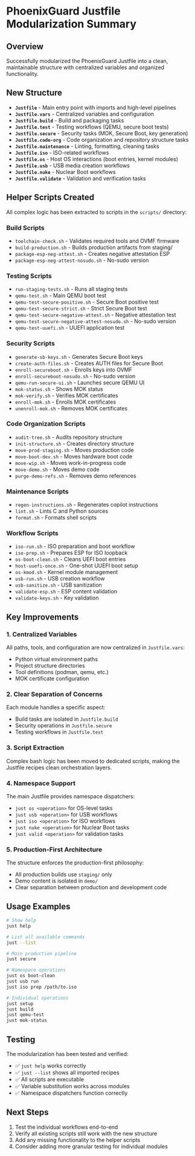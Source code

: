 # PhoenixGuard Justfile Modularization Summary

## Overview
Successfully modularized the PhoenixGuard Justfile into a clean, maintainable structure with centralized variables and organized functionality.

## New Structure
- **`Justfile`** - Main entry point with imports and high-level pipelines
- **`Justfile.vars`** - Centralized variables and configuration
- **`Justfile.build`** - Build and packaging tasks
- **`Justfile.test`** - Testing workflows (QEMU, secure boot tests)
- **`Justfile.secure`** - Security tasks (MOK, Secure Boot, key generation)
- **`Justfile.code-org`** - Code organization and repository structure tasks
- **`Justfile.maintenance`** - Linting, formatting, cleaning tasks
- **`Justfile.iso`** - ISO-related workflows
- **`Justfile.os`** - Host OS interactions (boot entries, kernel modules)
- **`Justfile.usb`** - USB media creation workflows
- **`Justfile.nuke`** - Nuclear Boot workflows
- **`Justfile.validate`** - Validation and verification tasks

## Helper Scripts Created
All complex logic has been extracted to scripts in the `scripts/` directory:

### Build Scripts
- `toolchain-check.sh` - Validates required tools and OVMF firmware
- `build-production.sh` - Builds production artifacts from staging/
- `package-esp-neg-attest.sh` - Creates negative attestation ESP
- `package-esp-neg-attest-nosudo.sh` - No-sudo version

### Testing Scripts
- `run-staging-tests.sh` - Runs all staging tests
- `qemu-test.sh` - Main QEMU boot test
- `qemu-test-secure-positive.sh` - Secure Boot positive test
- `qemu-test-secure-strict.sh` - Strict Secure Boot test
- `qemu-test-secure-negative-attest.sh` - Negative attestation test
- `qemu-test-secure-negative-attest-nosudo.sh` - No-sudo version
- `qemu-test-uuefi.sh` - UUEFI application test

### Security Scripts
- `generate-sb-keys.sh` - Generates Secure Boot keys
- `create-auth-files.sh` - Creates AUTH files for Secure Boot
- `enroll-secureboot.sh` - Enrolls keys into OVMF
- `enroll-secureboot-nosudo.sh` - No-sudo version
- `qemu-run-secure-ui.sh` - Launches secure QEMU UI
- `mok-status.sh` - Shows MOK status
- `mok-verify.sh` - Verifies MOK certificates
- `enroll-mok.sh` - Enrolls MOK certificates
- `unenroll-mok.sh` - Removes MOK certificates

### Code Organization Scripts
- `audit-tree.sh` - Audits repository structure
- `init-structure.sh` - Creates directory structure
- `move-prod-staging.sh` - Moves production code
- `move-boot-dev.sh` - Moves hardware boot code
- `move-wip.sh` - Moves work-in-progress code
- `move-demo.sh` - Moves demo code
- `purge-demo-refs.sh` - Removes demo references

### Maintenance Scripts
- `regen-instructions.sh` - Regenerates copilot instructions
- `lint.sh` - Lints C and Python sources
- `format.sh` - Formats shell scripts

### Workflow Scripts
- `iso-run.sh` - ISO preparation and boot workflow
- `iso-prep.sh` - Prepares ESP for ISO loopback
- `os-boot-clean.sh` - Cleans UEFI boot entries
- `host-uuefi-once.sh` - One-shot UUEFI boot setup
- `os-kmod.sh` - Kernel module management
- `usb-run.sh` - USB creation workflow
- `usb-sanitize.sh` - USB sanitization
- `validate-esp.sh` - ESP content validation
- `validate-keys.sh` - Key validation

## Key Improvements

### 1. Centralized Variables
All paths, tools, and configuration are now centralized in `Justfile.vars`:
- Python virtual environment paths
- Project structure directories
- Tool definitions (podman, qemu, etc.)
- MOK certificate configuration

### 2. Clear Separation of Concerns
Each module handles a specific aspect:
- Build tasks are isolated in `Justfile.build`
- Security operations in `Justfile.secure`
- Testing workflows in `Justfile.test`

### 3. Script Extraction
Complex bash logic has been moved to dedicated scripts, making the Justfile recipes clean orchestration layers.

### 4. Namespace Support
The main Justfile provides namespace dispatchers:
- `just os <operation>` for OS-level tasks
- `just usb <operation>` for USB workflows
- `just iso <operation>` for ISO workflows
- `just nuke <operation>` for Nuclear Boot tasks
- `just valid <operation>` for validation tasks

### 5. Production-First Architecture
The structure enforces the production-first philosophy:
- All production builds use `staging/` only
- Demo content is isolated in `demo/`
- Clear separation between production and development code

## Usage Examples

```bash
# Show help
just help

# List all available commands
just --list

# Main production pipeline
just secure

# Namespace operations
just os boot-clean
just usb run
just iso prep /path/to.iso

# Individual operations
just setup
just build
just qemu-test
just mok-status
```

## Testing

The modularization has been tested and verified:
- ✅ `just help` works correctly
- ✅ `just --list` shows all imported recipes
- ✅ All scripts are executable
- ✅ Variable substitution works across modules
- ✅ Namespace dispatchers function correctly

## Next Steps

1. Test the individual workflows end-to-end
2. Verify all existing scripts still work with the new structure
3. Add any missing functionality to the helper scripts
4. Consider adding more granular testing for individual modules
